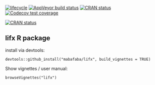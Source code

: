  <!-- badges: start -->
[![lifecycle](https://img.shields.io/badge/lifecycle-experimental-orange.svg)](https://www.tidyverse.org/lifecycle/#experimental)
[![AppVeyor build status](https://ci.appveyor.com/api/projects/status/github/mabafaba/lifx?branch=master&svg=true)](https://ci.appveyor.com/project/mabafaba/lifx)
[![CRAN status](https://www.r-pkg.org/badges/version/lifx)](https://CRAN.R-project.org/package=lifx)
[![Codecov test coverage](https://codecov.io/gh/mabafaba/lifx/branch/master/graph/badge.svg)](https://codecov.io/gh/mabafaba/lifx?branch=master)

  <!-- badges: end -->

[![CRAN status](https://www.r-pkg.org/badges/version/lifx)](https://cran.r-project.org/package=lifx)

## lifx R package 

install via devtools:
```{r}
devtools::github_install("mabafaba/lifx", build_vignettes = TRUE)
```

Show vignettes / user manual:

```{r}
browseVignettes("lifx")
```
